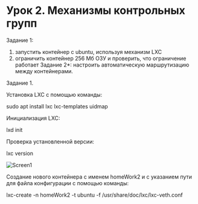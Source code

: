# Урок 2. Механизмы контрольных групп
Задание 1:
1) запустить контейнер с ubuntu, используя механизм LXC
2) ограничить контейнер 256 Мб ОЗУ и проверить, что ограничение работает
Задание 2*: настроить автоматическую маршрутизацию между контейнерами.

Задание 1.

Установка LXC с помощью команды:

sudo apt install lxc lxc-templates uidmap

Инициализация LXC:

lxd init

Проверка установленной версии:

lxc version

![Screen1](https://github.com/SokolikAA/container2/assets/115178275/5fc11394-8814-4a3a-aa88-c703805d869c)

Cоздание нового контейнера с именем homeWork2 и с указанием пути для файла конфигурации с помощью команды:

lxc-create -n homeWork2 -t ubuntu -f /usr/share/doc/lxc/lxc-veth.conf 

